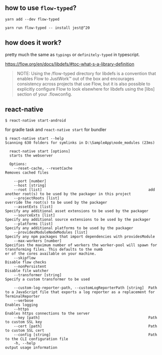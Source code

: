 ## how to use `flow-typed`?

```
yarn add --dev flow-typed

yarn run flow-typed -- install jest@^20

```
## how does it work?
pretty much the same as `typings` or `definitely-typed` in typescript.

https://flow.org/en/docs/libdefs/#toc-what-s-a-library-definition
>NOTE: Using the /flow-typed directory for libdefs is a convention that enables Flow to JustWork™ out of the box and encourages consistency across projects that use Flow, but it is also possible to explicitly configure Flow to look elsewhere for libdefs using the [libs] section of your .flowconfig.


## react-native
```
$ react-native start-android
```
for gradle task and `react-native start` for bundler
```
$ react-native start --help
Scanning 630 folders for symlinks in D:\SampleApp\node_modules (23ms)

  react-native start [options]
  starts the webserver

  Options:
    --reset-cache, --resetCache                                   Removes cached files

    --port [number]
    --host [string]
    --root [list]                                                 add another root(s) to be used by the packager in this project
    --projectRoots [list]                                         override the root(s) to be used by the packager
    --assetExts [list]                                            Specify any additional asset extensions to be used by the packager
    --sourceExts [list]                                           Specify any additional source extensions to be used by the packager
    --platforms [list]                                            Specify any additional platforms to be used by the packager
    --providesModuleNodeModules [list]                            Specify any npm packages that import dependencies with providesModule
    --max-workers [number]                                        Specifies the maximum number of workers the worker-pool will spawn for transforming files. This defaults to the numb
er of the cores available on your machine.
    --skipflow                                                    Disable flow checks
    --nonPersistent                                               Disable file watcher
    --transformer [string]                                        Specify a custom transformer to be used
    
    --custom-log-reporter-path, --customLogReporterPath [string]  Path to a JavaScript file that exports a log reporter as a replacement for TerminalReporter
    --verbose                                                     Enables logging
    --https                                                       Enables https connections to the server
    --key [path]                                                  Path to custom SSL key
    --cert [path]                                                 Path to custom SSL cert
    --config [string]                                             Path to the CLI configuration file
    -h, --help                                                    output usage information
```